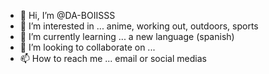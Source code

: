- 👋 Hi, I’m @DA-BOIISSS
- 👀 I’m interested in ... anime, working out, outdoors, sports
- 🌱 I’m currently learning ... a new language (spanish)
- 💞️ I’m looking to collaborate on ...
- 📫 How to reach me ... email or social medias

<!---
DA-BOIISSS/DA-BOIISSS is a ✨ special ✨ repository because its `README.md` (this file) appears on your GitHub profile.
You can click the Preview link to take a look at your changes.
--->
